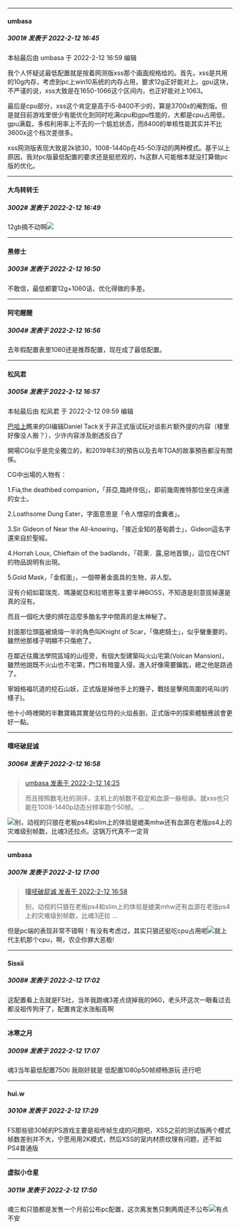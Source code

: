 

*****

####  umbasa  
##### 3001#       发表于 2022-2-12 16:45

 本帖最后由 umbasa 于 2022-2-12 16:59 编辑 

我个人怀疑这最低配置就是按着网测版xss那个画面规格给的。首先，xss是共用的10g内存，考虑到pc上win10系统的内存占用，要求12g正好能对上。gpu这块，不严谨的说，xss大致是在1650-1066这个区间内，也正好能对上1063。

最后是cpu部分，xss这个肯定是高于i5-8400不少的，算是3700x的阉割版。但是就目前游戏里很少有能优化到同时吃满cpu和gpu性能的，大都是cpu占用低，gpu满载，多核利用率上不去的一个尴尬状态，而8400的单核性能其实并不比3600x这个档次差很多。

xss网测版表现大致是2k锁30，1008-1440p在45-50浮动的两种模式。基于以上原因，我对pc版最低配置的要求还是挺悲观的，fs这群人可能根本就没打算做pc版的优化。

*****

####  大鸟转转壬  
##### 3002#       发表于 2022-2-12 16:49

12gb搞不动啊<img src="https://static.saraba1st.com/image/smiley/face2017/068.png" referrerpolicy="no-referrer">

*****

####  黑修士  
##### 3003#       发表于 2022-2-12 16:50

不敢信，最低都要12g+1060话，优化得做的多差。

*****

####  阿宅醒醒  
##### 3004#       发表于 2022-2-12 16:56

去年假配置表里1060还是推荐配置，现在成了最低配置。

*****

####  松风君  
##### 3005#       发表于 2022-2-12 16:57

 本帖最后由 松风君 于 2022-2-12 09:59 编辑 

[巴哈上](https://forum.gamer.com.tw/C.php?page=3&amp;bsn=36726&amp;snA=50&amp;tnum=67)瞧来的GI编辑Daniel Tack关于非正式版试玩对谈影片额外提的内容（楼里好像没人搬？），少许内容涉及剧透反白了

開場CG似乎是完全獨立的，和2019年E3的預告以及去年TGA的故事預告都沒有關係。

CG中出場的人物有：

1.Fia,the deathbed companion，「菲亞,臨終伴侶」，即前幾周推特那位坐在床邊的女士。

2.Loathsome Dung Eater，字面意思是「令人憎惡的食糞者」。

3.Sir Gideon of Near the All-knowing，「接近全知的基甸爵士」，Gideon這名字還來自於聖經。

4.Horrah Loux, Chieftain of the badlands，「荷萊．露,惡地首領」，這位在CNT的物品說明有出現。

5.Gold Mask，「金假面」，一個帶著金面具的生物，非人型。

沒有介紹如葛瑞克、瑪蓮妮亞和拉塔恩等主要半神BOSS，不知道是刻意拔掉還是真的沒有。

而且一個吃大便的擠在這麼多酷名字中間真的是太神秘了。

封面那位頭盔被燒熔一半的角色叫Knight of Scar，「傷疤騎士」，似乎蠻重要的，雖然他那樣子明顯不只傷疤了。

在鄰近往魔法學院區域的山徑旁，有個大型建築叫火山宅第(Volcan Mansion)，雖然他說既不火山也不宅第，門口有暗靈入侵，進入好像需要鑰匙，總之他是路過了。

寧姆格福坑道的挖石山妖，正式版是掉他手上的錘子，戰技是擊飛周圍的吼叫(的樣子)。

他十小時裡開的半數寶箱其實是佔位符的火焰長劍，正式版中的探索體驗應該會更好一點。

*****

####  噗呸破屁诚  
##### 3006#       发表于 2022-2-12 16:58

<blockquote><a href="httphttps://bbs.saraba1st.com/2b/forum.php?mod=redirect&amp;goto=findpost&amp;pid=54653551&amp;ptid=2009253" target="_blank">umbasa 发表于 2022-2-12 14:25</a>

而且按照数毛社的测评，主机上的帧数不稳定和血源一脉相承。就xss也只能在1008-1440p动态分辨率跑个50帧。 ...</blockquote>
<img src="https://static.saraba1st.com/image/smiley/face2017/068.png" referrerpolicy="no-referrer">别，动视的只狼在老板ps4和slim上的体验是媲美mhw还有血源在老版ps4上的灾难级别帧数，比魂3还拉点。这锅万代真不一定背



*****

####  umbasa  
##### 3007#       发表于 2022-2-12 17:00

<blockquote><a href="httphttps://bbs.saraba1st.com/2b/forum.php?mod=redirect&amp;goto=findpost&amp;pid=54655040&amp;ptid=2009253" target="_blank">噗呸破屁诚 发表于 2022-2-12 16:58</a>

别，动视的只狼在老板ps4和slim上的体验是媲美mhw还有血源在老版ps4上的灾难级别帧数，比魂3还拉 ...</blockquote>
但是pc端的表现非常不错啊！有没有考虑过，其实只狼还挺吃cpu占用呢<img src="https://static.saraba1st.com/image/smiley/face2017/036.png" referrerpolicy="no-referrer">就上代主机那个cpu，啊，农企你罪大恶极!

*****

####  Sissii  
##### 3008#       发表于 2022-2-12 17:02

这配置看上去就是FS社，当年我跑魂3差点烧掉我的960，老头环这次一眼看过去都没祖传狗牙了，配置肯定水涨船高啊

*****

####  冰寒之月  
##### 3009#       发表于 2022-2-12 17:07

魂3当年最低配置750ti 我刚好就是 低配置1080p50帧顺畅游玩 还行吧



*****

####  hui.w  
##### 3010#       发表于 2022-2-12 17:29

FS那些锁30帧的PS游戏主要是祖传帧生成的问题吧，XSS之前的测试版两个模式帧数差别并不大，宁愿用用2K模式，然后XSS的室内材质纹理有问题，还不如PS4普通版



*****

####  虚拟小仓星  
##### 3011#       发表于 2022-2-12 17:50

魂三和只狼都是发售一个月前公布pc配置，这次离发售只剩两周还不公布<img src="https://static.saraba1st.com/image/smiley/face2017/124.png" referrerpolicy="no-referrer">有点不安

